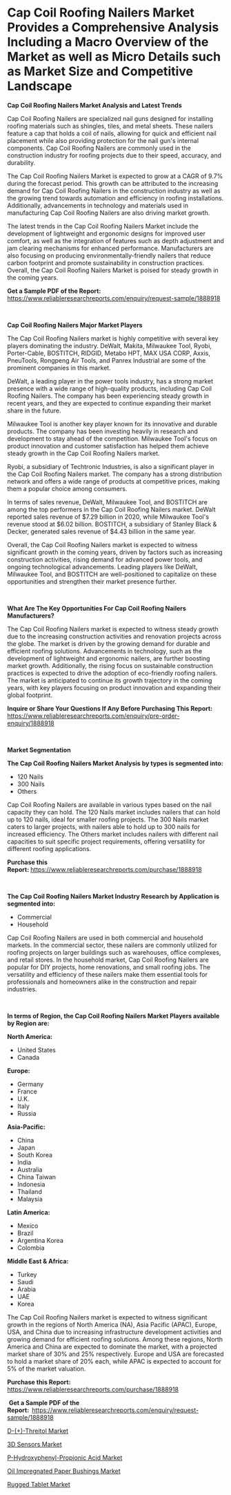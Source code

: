 <p><h1>Cap Coil Roofing Nailers Market Provides a Comprehensive Analysis Including a Macro Overview of the Market as well as Micro Details such as Market Size and Competitive Landscape</h1></p><p><strong>Cap Coil Roofing Nailers Market Analysis and Latest Trends</strong></p>
<p><p>Cap Coil Roofing Nailers are specialized nail guns designed for installing roofing materials such as shingles, tiles, and metal sheets. These nailers feature a cap that holds a coil of nails, allowing for quick and efficient nail placement while also providing protection for the nail gun's internal components. Cap Coil Roofing Nailers are commonly used in the construction industry for roofing projects due to their speed, accuracy, and durability.</p><p>The Cap Coil Roofing Nailers Market is expected to grow at a CAGR of 9.7% during the forecast period. This growth can be attributed to the increasing demand for Cap Coil Roofing Nailers in the construction industry as well as the growing trend towards automation and efficiency in roofing installations. Additionally, advancements in technology and materials used in manufacturing Cap Coil Roofing Nailers are also driving market growth.</p><p>The latest trends in the Cap Coil Roofing Nailers Market include the development of lightweight and ergonomic designs for improved user comfort, as well as the integration of features such as depth adjustment and jam clearing mechanisms for enhanced performance. Manufacturers are also focusing on producing environmentally-friendly nailers that reduce carbon footprint and promote sustainability in construction practices. Overall, the Cap Coil Roofing Nailers Market is poised for steady growth in the coming years.</p></p>
<p><strong>Get a Sample PDF of the Report:&nbsp;</strong> <a href="https://www.reliableresearchreports.com/enquiry/request-sample/1888918">https://www.reliableresearchreports.com/enquiry/request-sample/1888918</a></p>
<p>&nbsp;</p>
<p><strong>Cap Coil Roofing Nailers Major Market Players</strong></p>
<p><p>The Cap Coil Roofing Nailers market is highly competitive with several key players dominating the industry. DeWalt, Makita, Milwaukee Tool, Ryobi, Porter-Cable, BOSTITCH, RIDGID, Metabo HPT, MAX USA CORP, Axxis, PneuTools, Rongpeng Air Tools, and Panrex Industrial are some of the prominent companies in this market.</p><p>DeWalt, a leading player in the power tools industry, has a strong market presence with a wide range of high-quality products, including Cap Coil Roofing Nailers. The company has been experiencing steady growth in recent years, and they are expected to continue expanding their market share in the future.</p><p>Milwaukee Tool is another key player known for its innovative and durable products. The company has been investing heavily in research and development to stay ahead of the competition. Milwaukee Tool's focus on product innovation and customer satisfaction has helped them achieve steady growth in the Cap Coil Roofing Nailers market.</p><p>Ryobi, a subsidiary of Techtronic Industries, is also a significant player in the Cap Coil Roofing Nailers market. The company has a strong distribution network and offers a wide range of products at competitive prices, making them a popular choice among consumers.</p><p>In terms of sales revenue, DeWalt, Milwaukee Tool, and BOSTITCH are among the top performers in the Cap Coil Roofing Nailers market. DeWalt reported sales revenue of $7.29 billion in 2020, while Milwaukee Tool's revenue stood at $6.02 billion. BOSTITCH, a subsidiary of Stanley Black & Decker, generated sales revenue of $4.43 billion in the same year.</p><p>Overall, the Cap Coil Roofing Nailers market is expected to witness significant growth in the coming years, driven by factors such as increasing construction activities, rising demand for advanced power tools, and ongoing technological advancements. Leading players like DeWalt, Milwaukee Tool, and BOSTITCH are well-positioned to capitalize on these opportunities and strengthen their market presence further.</p></p>
<p>&nbsp;</p>
<p><strong>What Are The Key Opportunities For Cap Coil Roofing Nailers Manufacturers?</strong></p>
<p><p>The Cap Coil Roofing Nailers market is expected to witness steady growth due to the increasing construction activities and renovation projects across the globe. The market is driven by the growing demand for durable and efficient roofing solutions. Advancements in technology, such as the development of lightweight and ergonomic nailers, are further boosting market growth. Additionally, the rising focus on sustainable construction practices is expected to drive the adoption of eco-friendly roofing nailers. The market is anticipated to continue its growth trajectory in the coming years, with key players focusing on product innovation and expanding their global footprint.</p></p>
<p><strong>Inquire or Share Your Questions If Any Before Purchasing This Report:</strong> <a href="https://www.reliableresearchreports.com/enquiry/pre-order-enquiry/1888918">https://www.reliableresearchreports.com/enquiry/pre-order-enquiry/1888918</a></p>
<p>&nbsp;</p>
<p><strong>Market Segmentation</strong></p>
<p><strong>The Cap Coil Roofing Nailers Market Analysis by types is segmented into:</strong></p>
<p><ul><li>120 Nails</li><li>300 Nails</li><li>Others</li></ul></p>
<p><p>Cap Coil Roofing Nailers are available in various types based on the nail capacity they can hold. The 120 Nails market includes nailers that can hold up to 120 nails, ideal for smaller roofing projects. The 300 Nails market caters to larger projects, with nailers able to hold up to 300 nails for increased efficiency. The Others market includes nailers with different nail capacities to suit specific project requirements, offering versatility for different roofing applications.</p></p>
<p><strong>Purchase this Report:&nbsp;</strong><a href="https://www.reliableresearchreports.com/purchase/1888918">https://www.reliableresearchreports.com/purchase/1888918</a></p>
<p>&nbsp;</p>
<p><strong>The Cap Coil Roofing Nailers Market Industry Research by Application is segmented into:</strong></p>
<p><ul><li>Commercial</li><li>Household</li></ul></p>
<p><p>Cap Coil Roofing Nailers are used in both commercial and household markets. In the commercial sector, these nailers are commonly utilized for roofing projects on larger buildings such as warehouses, office complexes, and retail stores. In the household market, Cap Coil Roofing Nailers are popular for DIY projects, home renovations, and small roofing jobs. The versatility and efficiency of these nailers make them essential tools for professionals and homeowners alike in the construction and repair industries.</p></p>
<p>&nbsp;</p>
<p><strong>In terms of Region, the Cap Coil Roofing Nailers Market Players available by Region are:</strong></p>
<p>
    <p> <strong> North America: </strong>
        <ul>
            <li>United States</li>
            <li>Canada</li>
        </ul>
        </p> 
    <p> <strong> Europe: </strong>
        <ul>
            <li>Germany</li>
            <li>France</li>
            <li>U.K.</li>
            <li>Italy</li>
            <li>Russia</li>
        </ul>
        </p> 
    <p> <strong> Asia-Pacific: </strong>
        <ul>
            <li>China</li>
            <li>Japan</li>
            <li>South Korea</li>
            <li>India</li>
            <li>Australia</li>
            <li>China Taiwan</li>
            <li>Indonesia</li>
            <li>Thailand</li>
            <li>Malaysia</li>
        </ul>
        </p> 
    <p> <strong> Latin America: </strong>
        <ul>
            <li>Mexico</li>
            <li>Brazil</li>
            <li>Argentina Korea</li>
            <li>Colombia</li>
        </ul>
        </p> 
    <p> <strong> Middle East & Africa: </strong>
        <ul>
            <li>Turkey</li>
            <li>Saudi</li>
            <li>Arabia</li>
            <li>UAE</li>
            <li>Korea</li>
        </ul>
    </p>
    </p>
<p><p>The Cap Coil Roofing Nailers market is expected to witness significant growth in the regions of North America (NA), Asia Pacific (APAC), Europe, USA, and China due to increasing infrastructure development activities and growing demand for efficient roofing solutions. Among these regions, North America and China are expected to dominate the market, with a projected market share of 30% and 25% respectively. Europe and USA are forecasted to hold a market share of 20% each, while APAC is expected to account for 5% of the market valuation.</p></p>
<p><strong>Purchase this Report: </strong><a href="https://www.reliableresearchreports.com/purchase/1888918">https://www.reliableresearchreports.com/purchase/1888918</a></p>
<p>&nbsp;<strong>Get a Sample PDF of the Report:&nbsp;&nbsp;</strong><a href="https://www.reliableresearchreports.com/enquiry/request-sample/1888918">https://www.reliableresearchreports.com/enquiry/request-sample/1888918</a></p>
<p><strong></strong></p>
<p><p><a href="https://unruly-ladybug-44b.notion.site/D-Threitol-Market-Size-2024-2031-Global-Industrial-Analysis-Key-Geographical-Regions-Market--38684f38173d454dafb0823e5321a57c">D-(+)-Threitol Market</a></p><p><a href="https://view.publitas.com/reportprime-1/3d-sensors-market-offers-provide-insightful-data-for-the-time-period-from-2024-to-2031-and-also-provide-analysis-based-on-application-type-and-region/">3D Sensors Market</a></p><p><a href="https://gentle-editor-9db.notion.site/P-Hydroxyphenyl-Propionic-Acid-Market-Research-Report-The-Key-To-Successful-Business-Strategy-Forec-1271251350ee4e699fea3341c4876f20">P-Hydroxyphenyl-Propionic Acid Market</a></p><p><a href="https://github.com/edytherolanlouisejk1miz0wig/Market-Research-Report-List-1/blob/main/oil-impregnated-paper-bushings-market.md">Oil Impregnated Paper Bushings Market</a></p><p><a href="https://view.publitas.com/reportprime-1/rugged-tablet-market-share-market-new-trends-analysis-report-by-type-by-application-by-end-use-by-region-and-segment-forecasts-2024-2031/">Rugged Tablet Market</a></p></p>